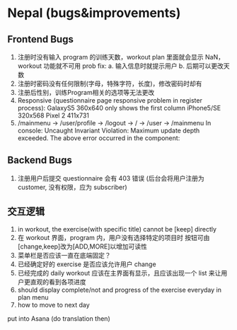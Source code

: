 # Nepal (bugs&improvements)

## Frontend Bugs

1. 注册时没有输入 program 的训练天数，workout plan 里面就会显示 NaN，workout 功能就不可用
   prob fix:
   a. 输入信息时就提示用户
   b. 后期可以更改天数
2. 注册时密码没有任何限制(字母，特殊字符，长度)，修改密码时却有
3. 注册后性别，训练Program相关的选项等无法更改
4. Responsive (questionnaire page responsive problem in register process):
   GalaxyS5 360x640 only shows the first column
   iPhone5/SE 320x568
   Pixel 2 411x731
5. /mainmenu -> /user/profile -> /logout -> / -> /user -> /mainmenu
   In console:
    Uncaught Invariant Violation: Maximum update depth exceeded. 
    The above error occurred in the <Redirect> component:

## Backend Bugs

1. 注册用户后提交 questionnaire 会有 403 错误
   (后台会将用户注册为 customer, 没有权限，应为 subscriber)

## 交互逻辑

1. in workout, the exercise(with specific title) cannot be [keep] directly
2. 在 workout 界面，program 内，用户没有选择特定的项目时
   按钮可由[change,keep]改为[ADD,MORE]以增加可读性
3. 菜单栏是否应该一直在底端固定？
4. 已经确定好的 exercise 是否应该允许用户 change
5. 已经完成的 daily workout 应该在主界面有显示，且应该出现一个 list 来让用户更直观的看到各项进度
6. should display complete/not and progress of the exercise everyday in plan menu
7. how to move to next day 
 

put into Asana (do translation then)

